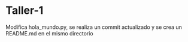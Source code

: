 # Taller-1
Modifica hola_mundo.py, se realiza un commit actualizado y se crea un README.md en el mismo directorio
